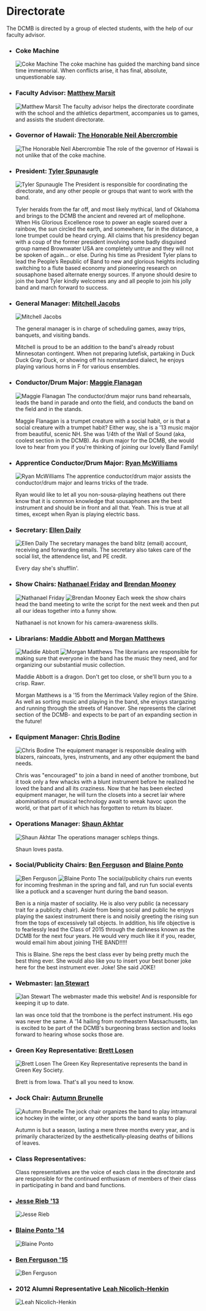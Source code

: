 Directorate
===========

The DCMB is directed by a group of elected students, with the
help of our faculty advisor.

* ### Coke Machine

    ![Coke Machine](/images/directorate/coke.jpg)
    The coke machine has guided the marching band since time
    immemorial. When conflicts arise, it has final, absolute,
    unquestionable say.

* ### Faculty Advisor: [Matthew Marsit](mailto:Matthew.Marsit@dartmouth.edu)

    ![Matthew Marsit](/images/directorate/matt_marsit.jpg)
    The faculty advisor helps the directorate coordinate with the
    school and the athletics department, accompanies us to games, and
    assists the student directorate.

* ### Governor of Hawaii: [The Honorable Neil Abercrombie](mailto:dcmb@dartmouth.edu)

    ![The Honorable Neil Abercrombie](/images/directorate/gov_hawaii.jpg)
    The role of the governor of Hawaii is not unlike that of the
    coke machine.

* ### President: [Tyler Spunaugle](mailto:Tyler.Spunaugle@dartmouth.edu)

    ![Tyler Spunaugle](/images/directorate/tyler_spunaugle.jpg)
    The President is responsible for coordinating the directorate,
    and any other people or groups that want to work with the
    band.

    Tyler heralds from the far off, and most likely mythical, land of Oklahoma and brings to the DCMB the ancient and revered art of mellophone. When His Glorious Excellence rose to power an eagle soared over a rainbow, the sun circled the earth, and somewhere, far in the distance, a lone trumpet could be heard crying. All claims that his presidency began with a coup of the former president involving some badly disguised group named Brownwater USA are completely untrue and they will not be spoken of again… or else. During his time as President  Tyler plans to lead the People’s Republic of Band to new and glorious heights including switching to a flute based economy and pioneering research on sousaphone based alternate energy sources. If anyone should desire to join the band Tyler kindly welcomes any and all people to join his jolly band and march forward to success.

* ### General Manager: [Mitchell Jacobs](mailto:Mitchell.Jacobs@Dartmouth.edu)

    ![Mitchell Jacobs](/images/directorate/mitchell.jpg)

    The general manager is in charge of scheduling games, away trips, banquets, and visiting bands.

    Mitchell is proud to be an addition to the band's already robust Minnesotan contingent. When not
    preparing lutefisk, partaking in Duck Duck Gray Duck, or showing off his nonstandard dialect,
    he enjoys playing various horns in F for various ensembles.

* ### Conductor/Drum Major: [Maggie Flanagan](mailto:Maggie.Flanagan@dartmouth.edu)

    ![Maggie Flanagan](/images/directorate/Maggie.jpg)
    The conductor/drum major runs band rehearsals, leads the band
    in parade and onto the field, and conducts the band on the field
    and in the stands.

    Maggie Flanagan is a trumpet creature with a social habit, or is that a social creature with a trumpet habit? Either way, she is a '13 music major from beautiful, scenic NH. She was 1/4th of the Wall of Sound (aka, coolest section in the DCMB). As drum major for the DCMB, she would love to hear from you if you're thinking of joining our lovely Band Family!

* ### Apprentice Conductor/Drum Major: [Ryan McWilliams](mailto:Ryan.McWilliams@dartmouth.edu)

    ![Ryan McWilliams](/images/directorate/ryan.jpg)
    The apprentice conductor/drum major assists the conductor/drum
    major and learns tricks of the trade.

    Ryan would like to let all you non-sousa-playing heathens out there know
    that it is common knowledge that sousaphones are the best instrument and
    should be in front and all that. Yeah. This is true at all times, except
    when Ryan is playing electric bass.

* ### Secretary: [Ellen Daily](mailto:sunshine14@dartmouth.edu)

    ![Ellen Daily](/images/directorate/ellen_daily.jpg)
    The secretary manages the band blitz (email) account, receiving
    and forwarding emails. The secretary also takes care of the social
    list, the attendence list, and PE credit.

    Every day she's shufflin'.

* ### Show Chairs: [Nathanael Friday](mailto:Nathanael.Friday@dartmouth.edu) and [Brendan Mooney](mailto:Brendan.Mooney@dartmouth.edu)

    ![Nathanael Friday](/images/directorate/nathanael_friday.jpg)
    ![Brendan Mooney](/images/directorate/brendan.jpg)
    Each week the show chairs head the band meeting to write the
    script for the next week and then put all our ideas together
    into a funny show.

    Nathanael is not known for his camera-awareness skills.

* ### Librarians: [Maddie Abbott](mailto:Madeline.Abbott@dartmouth.edu) and [Morgan Matthews](mailto:Morgan.Matthews@dartmouth.edu)

    ![Maddie Abbott](/images/directorate/maddie_abbott.jpg)
    ![Morgan Matthews](/images/directorate/morganmatthews.jpg)
    The librarians are responsible for making sure that everyone in
    the band has the music they need, and for organizing our
    substantial music collection.

    Maddie Abbott is a dragon. Don't get too close, or she'll burn you to a crisp. Rawr.

    Morgan Matthews is a '15 from the Merrimack Valley region of the Shire.  As well as sorting music and playing in the band, she enjoys stargazing and running through the streets of Hanover.  She represents the clarinet section of the DCMB- and expects to be part of an expanding section in the future!

* ### Equipment Manager: [Chris Bodine](mailto:Chris.Bodine@dartmouth.edu)

    ![Chris Bodine](/images/directorate/chris_bodine.jpg)
    The equipment manager is responsible dealing with blazers,
    raincoats, lyres, instruments, and any other equipment the band needs.

    Chris was "encouraged" to join a band in need of another trombone, but it took only a few whacks with a blunt instrument before he realized he loved the band and all its craziness. Now that he has been elected equipment manager, he will turn the closets into a secret lair where abominations of musical technology await to wreak havoc upon the world, or that part of it which has forgotten to return its blazer.

* ### Operations Manager: [Shaun Akhtar](mailto:Shaun.Akhtar@dartmouth.edu)

    ![Shaun Akhtar](/images/directorate/shaun_akhtar.jpg)
    The operations manager schleps things.

    Shaun loves pasta.

* ### Social/Publicity Chairs: [Ben Ferguson](mailto:benjamin.p.ferguson@dartmouth.edu) and [Blaine Ponto](mailto:Blaine.Ponto@dartmouth.edu)

    ![Ben Ferguson](/images/directorate/ben_ferguson.jpg)
    ![Blaine Ponto](/images/directorate/blaine.jpg)
    The social/publicity chairs run events for incoming freshman in
    the spring and fall, and run fun social events like a potluck and
    a scavenger hunt during the band season.

    Ben is a ninja master of sociality. He is also very public (a necessary trait for a publicity chair). Aside from being social and public he enjoys playing the saxiest instrument there is and noisily greeting the rising sun from the tops of excessively tall objects. In addition, his life objective is to fearlessly lead the Class of 2015 through the darkness known as the DCMB for the next four years. He would very much like it if you, reader, would email him about joining THE BAND!!!!!

    This is Blaine. She reps the best class ever by being pretty much the best thing ever. She would also like you to insert your best boner joke here for the best instrument ever. Joke! She said JOKE!

* ### Webmaster: [Ian Stewart](mailto:Ian.B.Stewart@Dartmouth.edu)

    ![Ian Stewart](/images/directorate/ian_stewart.jpg)
    The webmaster made this website! And is responsible for keeping
    it up to date.

    Ian was once told that the trombone is the perfect instrument. His ego was never the same. A '14 hailing from northeastern Massachusetts, Ian is excited to be part of the DCMB's burgeoning brass section and looks forward to hearing whose socks those are.

* ### Green Key Representative: [Brett Losen](mailto:Brett.Losen@dartmouth.edu)

    ![Brett Losen](/images/directorate/brett.jpg)
    The Green Key Representative represents the band in Green Key
    Society.

    Brett is from Iowa. That's all you need to know.

* ### Jock Chair: [Autumn Brunelle](mailto:autumn.m.brunelle@dartmouth.edu)

    ![Autumn Brunelle](/images/directorate/autumn_brunelle.jpg)
    The jock chair organizes the band to play intramural ice hockey
    in the winter, or any other sports the band wants to play.

    Autumn is but a season, lasting a mere three months every year, and is primarily characterized by the
    aesthetically-pleasing deaths of billions of leaves.

* ### Class Representatives:

    Class representatives are the voice of each class in
    the directorate and are responsible for the continued
    enthusiasm of members of their class in participating in band and
    band functions.

* ### [Jesse Rieb '13](mailto:Jesse.Rieb@dartmouth.edu)

    ![Jesse Rieb](/images/directorate/jesse_rieb.jpg)

* ### [Blaine Ponto '14](mailto:Blaine.Ponto@dartmouth.edu)

    ![Blaine Ponto](/images/directorate/blaine.jpg)

* ### [Ben Ferguson '15](mailto:benjamin.p.ferguson@dartmouth.edu)

    ![Ben Ferguson](/images/directorate/ben_ferguson.jpg)

* ### 2012 Alumni Representative [Leah Nicolich-Henkin](mailto:Leah.R.Nicolich-Henkin@dartmouth.edu)

    ![Leah Nicolich-Henkin](/images/directorate/leah_nh.jpg)